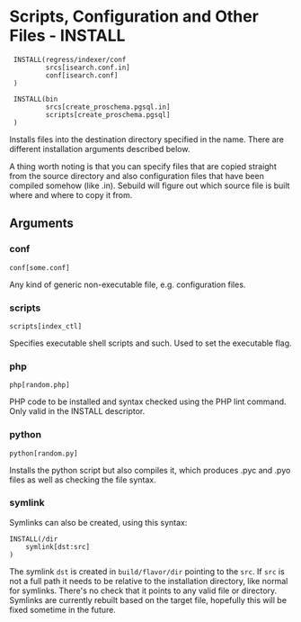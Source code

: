 # Scripts, Configuration and Other Files - INSTALL

     INSTALL(regress/indexer/conf
             srcs[isearch.conf.in]
             conf[isearch.conf]
     )
    
     INSTALL(bin
             srcs[create_proschema.pgsql.in]
             scripts[create_proschema.pgsql]
     )
    
Installs files into the destination directory specified in the name. There are
different installation arguments described below.

A thing worth noting is that you can specify files that are copied straight
from the source directory and also configuration files that have been compiled
somehow (like .in). Sebuild will figure out which source file is built where
and where to copy it from.

## Arguments

### conf

    conf[some.conf]

Any kind of generic non-executable file, e.g. configuration files.

### scripts

    scripts[index_ctl]

Specifies executable shell scripts and such. Used to set the executable flag.

### php

    php[random.php]

PHP code to be installed and syntax checked using the PHP lint command.
Only valid in the INSTALL descriptor.

### python

    python[random.py]

Installs the python script but also compiles it, which produces .pyc and .pyo
files as well as checking the file syntax.

### symlink
Symlinks can also be created, using this syntax:

	INSTALL(/dir
		symlink[dst:src]
	)

The symlink `dst` is created in `build/flavor/dir` pointing to the `src`.
If `src` is not a full path it needs to be relative to the installation
directory, like normal for symlinks. There's no check that it points to any
valid file or directory. Symlinks are currently rebuilt based on the target
file, hopefully this will be fixed sometime in the future.
